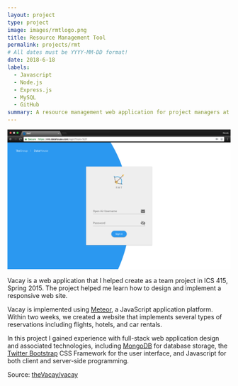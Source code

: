 ```yaml
---
layout: project
type: project
image: images/rmtlogo.png
title: Resource Management Tool
permalink: projects/rmt
# All dates must be YYYY-MM-DD format!
date: 2018-6-18
labels:
  - Javascript
  - Node.js
  - Express.js
  - MySQL
  - GitHub
summary: A resource management web application for project managers at DataHouse Inc.
---
```


<img class="ui medium right floated rounded image" src="../images/rmthome.png">

Vacay is a web application that I helped create as a team project in ICS 415, Spring 2015. The project helped me learn how to design and implement a responsive web site.

Vacay is implemented using [Meteor](http://meteor.com), a JavaScript application platform. Within two weeks, we created a website that implements several types of reservations including flights, hotels, and car rentals.

In this project I gained experience with full-stack web application design and associated technologies, including [MongoDB](http://mongodb.com) for database storage, the [Twitter Bootstrap](http://getbootstrap.com/) CSS Framework for the user interface, and Javascript for both client and server-side programming. 
 
Source: <a href="https://github.com/theVacay/vacay"><i class="large github icon"></i>theVacay/vacay</a>
